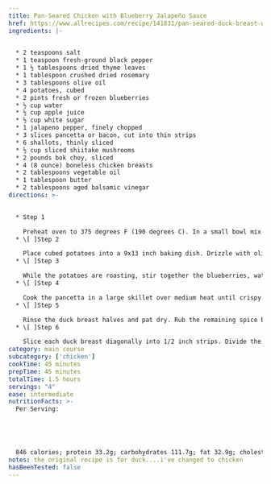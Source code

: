 ```yaml
---
title: Pan-Seared Chicken with Blueberry Jalapeño Sauce
href: https://www.allrecipes.com/recipe/141831/pan-seared-duck-breast-with-blueberry-sauce/
ingredients: |-
  

  * 2 teaspoons salt
  * 1 teaspoon fresh-ground black pepper
  * 1 ½ tablespoons dried thyme leaves
  * 1 tablespoon crushed dried rosemary
  * 3 tablespoons olive oil
  * 4 potatoes, cubed
  * 2 pints fresh or frozen blueberries
  * ½ cup water
  * ½ cup apple juice
  * ½ cup white sugar 
  * 1 jalapeno pepper, finely chopped
  * 3 slices pancetta or bacon, cut into thin strips
  * 6 shallots, thinly sliced
  * ½ cup sliced shiitake mushrooms
  * 2 pounds bok choy, sliced
  * 4 (8 ounce) boneless chicken breasts
  * 2 tablespoons vegetable oil
  * 1 tablespoon butter
  * 2 tablespoons aged balsamic vinegar
directions: >-
  

  * Step 1

    Preheat oven to 375 degrees F (190 degrees C). In a small bowl mix together the salt, ground black pepper, thyme, and rosemary; set aside. This will be your spice blend for seasoning the roasted potatoes and the duck breasts.
  * \[ ]Step 2

    Place cubed potatoes into a 9x13 inch baking dish. Drizzle with olive oil and sprinkle 2 tablespoons of your spice blend over the top of the potatoes. Toss the potatoes in the pan until they are evenly coated with oil and seasonings. Spread into a single layer across the bottom of the baking dish and bake for 35 to 40 minutes in the preheated oven.
  * \[ ]Step 3

    While the potatoes are roasting, stir together the blueberries, water, apple juice, sugar, and jalapeno in a small saucepan. Bring to a boil over medium-high heat, then reduce heat to low, and simmer until the mixture has reduced to the consistency of syrup, about 10 minutes.
  * \[ ]Step 4

    Cook the pancetta in a large skillet over medium heat until crispy. Remove the pancetta to drain on a paper towel, leaving the drippings in the skillet. Add the shallots and the mushrooms to the hot skillet; stir and cook them until soft and just beginning to brown. Remove the shallots and mushrooms and set aside. Increase heat to medium-high and place the bok choy in the hot skillet. Stir and cook the bok choy until the leaves are wilted and the white stalk pieces are tender, about 5 minutes. Return the shallots, mushrooms, and pancetta to the skillet, turn off the heat and set aside.
  * \[ ]Step 5

    Rinse the duck breast halves and pat dry. Rub the remaining spice blend onto both sides of the duck breasts. Preheat a large skillet over medium-high heat, when the pan is hot put in the vegetable oil and butter. Immediately place the duck breasts in the pan, skin and fat side down. Do not move the duck breasts until the skin is deep brown, about 5 minutes. Turn the breasts and cook until the internal temperature of the thickest part is 160 degrees F (71 degrees C) for well done. Remove the duck from the pan and place on a plate, covered with foil to rest for 5 minutes. While the duck is resting, place the skillet with the bok choy mixture onto a burner over medium heat to warm through.
  * \[ ]Step 6

    Slice each duck breast diagonally into 1/2 inch strips. Divide the bok choy mixture among four plates and drizzle each serving with 1/2 tablespoon of aged balsamic vinegar. Arrange the sliced duck breasts on top of the bok choy mixture; ladle on blueberry sauce. Serve with oven-roasted potatoes on the side.
category: main course
subcategory: ['chicken']
cookTime: 45 minutes
prepTime: 45 minutes
totalTime: 1.5 hours
servings: "4"
ease: intermediate
nutritionFacts: >-
  Per Serving:


   


  846 calories; protein 33.2g; carbohydrates 111.7g; fat 32.9g; cholesterol 121.1mg; sodium 1589.3mg.
notes: the original recipe is for duck....i've changed to chicken
hasBeenTested: false
---
```

